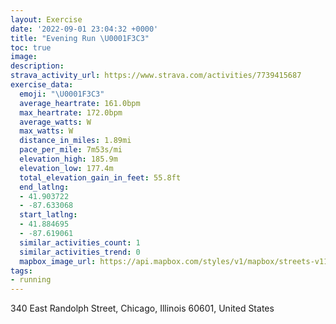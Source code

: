 ```yaml
---
layout: Exercise
date: '2022-09-01 23:04:32 +0000'
title: "Evening Run \U0001F3C3"
toc: true
image:
description:
strava_activity_url: https://www.strava.com/activities/7739415687
exercise_data:
  emoji: "\U0001F3C3"
  average_heartrate: 161.0bpm
  max_heartrate: 172.0bpm
  average_watts: W
  max_watts: W
  distance_in_miles: 1.89mi
  pace_per_mile: 7m53s/mi
  elevation_high: 185.9m
  elevation_low: 177.4m
  total_elevation_gain_in_feet: 55.8ft
  end_latlng:
  - 41.903722
  - -87.633068
  start_latlng:
  - 41.884695
  - -87.619061
  similar_activities_count: 1
  similar_activities_trend: 0
  mapbox_image_url: https://api.mapbox.com/styles/v1/mapbox/streets-v11/static/path-5+787af2-1.0(irs~FdbxuO%3FRFT_%40NGC%7BAfEAN%7BAjFM%60EHzBeAjFEIyGbCI%40UXgAw%40%40k%40CC%3FMQKwAPOCQO%7D%40%40g%40Ei%40%5Co%40NQJ%5BBObApBbABVCf%40EZ%5Dt%40I%60%40KJYEGLCRORKE%5BAk%40DWMK%3FIDU%40MFQAMFS%3FQBIJ_%40HQCoBBAF%60%40l%40%5EpCj%40hA%40lBB%5CAhBMXETIIm%40Jc%40GKHg%40EOIQLiB%40MLM%3FEBPLHRo%40Ia%40SWEmA%40UN%3FXLdB%3Fr%40B%7C%40HfA%40vAPLEn%40BH%3Ft%40%40n%40o%40n%40c%40Mo%40YKAc%40XOEGIMIKMWXc%40HSJ%5DGu%40FSEMFe%40QK%40c%40H_BWKF%5BCDZe%40%3FQCY%40EC%40EWEGMSBm%40VaACM%40QHkKHaDCQHsA%40IDuB%40SCk%40%3Fc%40AUQMLSASHiA%40),pin-s-s+e5b22e(-87.61907,41.88469),pin-s-f+89ae00(-87.63307000000006,41.90372000000001)/auto/800x800?access_token=pk.eyJ1Ijoiam9zaGJlY2ttYW4iLCJhIjoiY205eWR2aDd1MWZ6djJrbXc4a3M0bWZleiJ9.XiG9OWkNcZk2QzjJbxLB4A
tags:
- running
---
```




340 East Randolph Street, Chicago, Illinois 60601, United States
